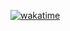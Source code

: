 [![wakatime](https://wakatime.com/badge/user/18e23f19-77a8-4cf3-ad7f-e01bf6f5be63/project/f2e4f552-f91c-4d8b-b33e-1d22d70a37ae.svg)](https://wakatime.com/badge/user/18e23f19-77a8-4cf3-ad7f-e01bf6f5be63/project/f2e4f552-f91c-4d8b-b33e-1d22d70a37ae)